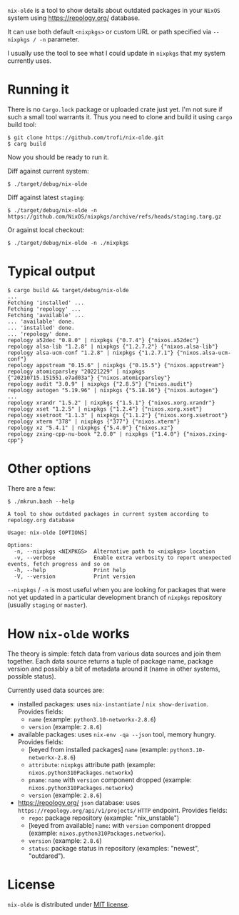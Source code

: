 `nix-olde` is a tool to show details about outdated packages in your
`NixOS` system using <https://repology.org/> database.

It can use both default `<nixpkgs>` or custom URL or path specified via
`--nixpkgs / -n` parameter.

I usually use the tool to see what I could update in `nixpkgs` that my
system currently uses.

# Running it

There is no `Cargo.lock` package or uploaded crate just yet. I'm not
sure if such a small tool warrants it. Thus you need to clone and build
it using `cargo` build tool:

```
$ git clone https://github.com/trofi/nix-olde.git
$ carg build
```

Now you should be ready to run it.

Diff against current system:

```
$ ./target/debug/nix-olde
```

Diff against latest `staging`:

```
$ ./target/debug/nix-olde -n https://github.com/NixOS/nixpkgs/archive/refs/heads/staging.targ.gz
```

Or against local checkout:

```
$ ./target/debug/nix-olde -n ./nixpkgs
```

# Typical output

```
$ cargo build && target/debug/nix-olde
...
Fetching 'installed' ...
Fetching 'repology' ...
Fetching 'available' ...
... 'available' done.
... 'installed' done.
... 'repology' done.
repology a52dec "0.8.0" | nixpkgs {"0.7.4"} {"nixos.a52dec"}
repology alsa-lib "1.2.8" | nixpkgs {"1.2.7.2"} {"nixos.alsa-lib"}
repology alsa-ucm-conf "1.2.8" | nixpkgs {"1.2.7.1"} {"nixos.alsa-ucm-conf"}
repology appstream "0.15.6" | nixpkgs {"0.15.5"} {"nixos.appstream"}
repology atomicparsley "20221229" | nixpkgs {"20210715.151551.e7ad03a"} {"nixos.atomicparsley"}
repology audit "3.0.9" | nixpkgs {"2.8.5"} {"nixos.audit"}
repology autogen "5.19.96" | nixpkgs {"5.18.16"} {"nixos.autogen"}
...
repology xrandr "1.5.2" | nixpkgs {"1.5.1"} {"nixos.xorg.xrandr"}
repology xset "1.2.5" | nixpkgs {"1.2.4"} {"nixos.xorg.xset"}
repology xsetroot "1.1.3" | nixpkgs {"1.1.2"} {"nixos.xorg.xsetroot"}
repology xterm "378" | nixpkgs {"377"} {"nixos.xterm"}
repology xz "5.4.1" | nixpkgs {"5.4.0"} {"nixos.xz"}
repology zxing-cpp-nu-book "2.0.0" | nixpkgs {"1.4.0"} {"nixos.zxing-cpp"}
```

# Other options

There are a few:

```
$ ./mkrun.bash --help

A tool to show outdated packages in current system according to repology.org database

Usage: nix-olde [OPTIONS]

Options:
  -n, --nixpkgs <NIXPKGS>  Alternative path to <nixpkgs> location
  -v, --verbose            Enable extra verbosity to report unexpected events, fetch progress and so on
  -h, --help               Print help
  -V, --version            Print version
```

`--nixpkgs` / `-n` is most useful when you are looking for packages that
were not yet updated in a particular development branch of `nixpkgs`
repository (usually `staging` or `master`).

# How `nix-olde` works

The theory is simple: fetch data from various data sources and join
them together. Each data source returns a tuple of package name,
package version and possibly a bit of metadata around it (name in other
systems, possible status).

Currently used data sources are:

- installed packages: uses `nix-instantiate` / `nix
  show-derivation`. Provides fields:
  * `name` (example: `python3.10-networkx-2.8.6`)
  * `version` (example: `2.8.6`)
- available packages: uses `nix-env -qa --json` tool, memory
  hungry. Provides fields:
  * [keyed from installed packages] `name` (example: `python3.10-networkx-2.8.6`)
  * `attribute`: `nixpkgs` attribute path (example: `nixos.python310Packages.networkx`)
  * `pname`: `name` with `version` component dropped (example: `nixos.python310Packages.networkx`)
  * `version` (example: `2.8.6`)
- <https://repology.org/> `json` database: uses
  `https://repology.org/api/v1/projects/` `HTTP` endpoint. Provides
  fields:
  * `repo`: package repository (example: "nix_unstable")
  * [keyed from available] `name`: with `version` component
    dropped (example: `nixos.python310Packages.networkx`).
  * `version` (example: `2.8.6`)
  * `status`: package status in repository (examples: "newest",
    "outdared").

# License

`nix-olde` is distributed under
[MIT license](https://opensource.org/licenses/MIT).
